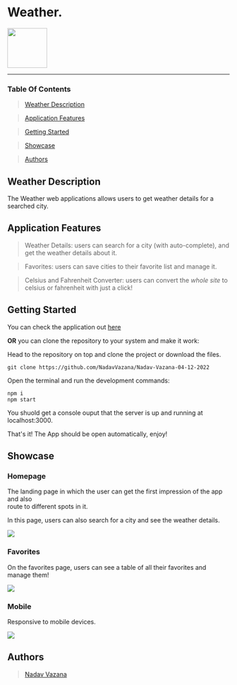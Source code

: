 # Weather.

<img width="90px" src="https://res.cloudinary.com/ds8xkm0ue/image/upload/v1670339379/favicon_jsvnpz.svg"/>

---

### Table Of Contents

> [Weather Description](#description)

> [Application Features](#features)

> [Getting Started](#start)

> [Showcase](#showcase)

> [Authors](#authors)

## <a id="description" /> Weather Description

The Weather web applications allows users to get weather details for a searched city.


## <a id="features" /> Application Features

> Weather Details: users can search for a city (with auto-complete), and get the weather details about it.

> Favorites: users can save cities to their favorite list and manage it.

> Celsius and Fahrenheit Converter: users can convert the *whole site* to celsius or fahrenheit with just a click!


## <a id="start" /> Getting Started

You can check the application out [here](https://nadavvazana.github.io/Nadav-Vazana-04-12-2022/)

**OR** you can clone the repository to your system and make it work:

Head to the repository on top and clone the project or download the files.

```
git clone https://github.com/NadavVazana/Nadav-Vazana-04-12-2022
```

Open the terminal and run the development commands:

 ```
npm i 
npm start
```

You shuold get a console ouput that the server is up and running at localhost:3000.

That's it! The App should be open automatically, enjoy!

## <a id="showcase"/> Showcase

### Homepage

The landing page in which the user can get the first impression of the app and also <br> route to different spots in it.

In this page, users can also search for a city and see the weather details.

<img src="https://res.cloudinary.com/ds8xkm0ue/image/upload/v1670339849/Untitled_tklkcf.png" />


### Favorites

On the favorites page, users can see a table of all their favorites and manage them!

<img src="https://res.cloudinary.com/ds8xkm0ue/image/upload/v1670340172/Untitled_e5llib.png"/>


### Mobile

Responsive to mobile devices.

<img src="https://res.cloudinary.com/ds8xkm0ue/image/upload/v1670339888/Untitled_ypo2nu.png"/>


## <a id="authors" /> Authors

> [Nadav Vazana](https://github.com/NadavVazana)





 


